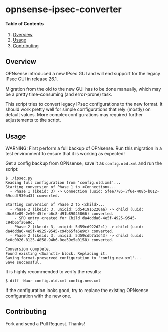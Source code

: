 # opnsense-ipsec-converter

#### Table of Contents

1. [Overview](#overview)
1. [Usage](#usage)
1. [Contributing](#contributing)

## Overview

OPNsense introduced a new IPsec GUI and will end support for the legacy IPsec GUI in release 26.1.

Migration from the old to the new GUI has to be done manually, which may be a pretty time-consuming (and error-prone) task.

This script tries to convert legacy IPsec configurations to the new format. It should work pretty well for simple configurations that rely (mostly) on default values. More complex configurations may required further adjustements to the script.

## Usage

WARNING: First perform a full backup of OPNsense. Run this migration in a test environment to ensure that it is working as expected!

Get a config backup from OPNsense, save it as `config.old.xml` and run the script:

```shell
$ ./ipsec.py
Reading full configuration from 'config.old.xml'...
Starting conversion of Phase 1 to <Connection>...
  - Phase 1 (ikeid: 3) -> Connection (uuid: 5fee7785-7f6e-408b-b012-69ccdf930a43) converted.

Starting conversion of Phase 2 to <child>...
  - Phase 2 (ikeid: 3, uniqid: 5d541916220aa) -> child (uuid: d6c63e89-2e50-45fe-b6c8-d91b89045866) converted.
    - SPD entry created for Child da4ddda6-4e5f-4925-9545-c94b65fa6e9c.
  - Phase 2 (ikeid: 3, uniqid: 5d59cd922d2c1) -> child (uuid: da4ddda6-4e5f-4925-9545-c94b65fa6e9c) converted.
  - Phase 2 (ikeid: 3, uniqid: 5d59cdb7a1d43) -> child (uuid: 6e0c0026-8125-4858-94b6-0ea59e5a0158) converted.

Conversion complete.
Found existing <Swanctl> block. Replacing it.
Saving format-preserved configuration to 'config.new.xml'...
Save successful.
```

It is highly recommended to verify the results:

```shell
$ diff -Naur config.old.xml config.new.xml
```

If the configuration looks good, try to replace the existing OPNsense configuration with the new one.

## Contributing

Fork and send a Pull Request. Thanks!
